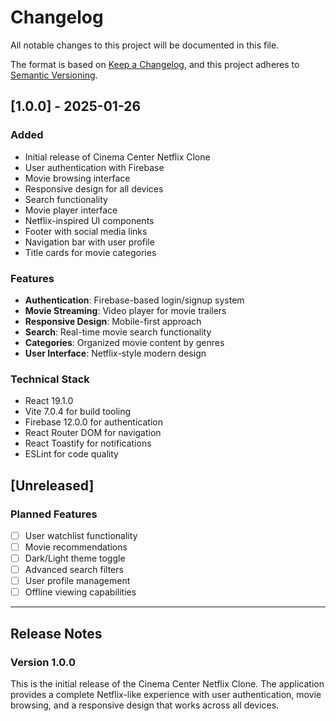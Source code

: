 # Changelog

All notable changes to this project will be documented in this file.

The format is based on [Keep a Changelog](https://keepachangelog.com/en/1.0.0/),
and this project adheres to [Semantic Versioning](https://semver.org/spec/v2.0.0.html).

## [1.0.0] - 2025-01-26

### Added

- Initial release of Cinema Center Netflix Clone
- User authentication with Firebase
- Movie browsing interface
- Responsive design for all devices
- Search functionality
- Movie player interface
- Netflix-inspired UI components
- Footer with social media links
- Navigation bar with user profile
- Title cards for movie categories

### Features

- **Authentication**: Firebase-based login/signup system
- **Movie Streaming**: Video player for movie trailers
- **Responsive Design**: Mobile-first approach
- **Search**: Real-time movie search functionality
- **Categories**: Organized movie content by genres
- **User Interface**: Netflix-style modern design

### Technical Stack

- React 19.1.0
- Vite 7.0.4 for build tooling
- Firebase 12.0.0 for authentication
- React Router DOM for navigation
- React Toastify for notifications
- ESLint for code quality

## [Unreleased]

### Planned Features

- [ ] User watchlist functionality
- [ ] Movie recommendations
- [ ] Dark/Light theme toggle
- [ ] Advanced search filters
- [ ] User profile management
- [ ] Offline viewing capabilities

---

## Release Notes

### Version 1.0.0

This is the initial release of the Cinema Center Netflix Clone. The application provides a complete Netflix-like experience with user authentication, movie browsing, and a responsive design that works across all devices.
